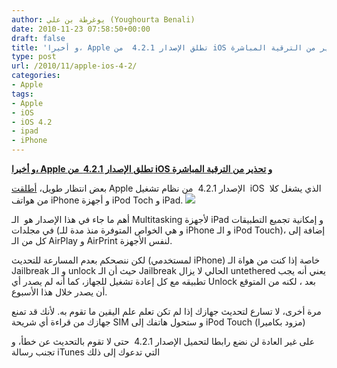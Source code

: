 ```yaml
---
author: يوغرطة بن علي (Youghourta Benali)
date: 2010-11-23 07:58:50+00:00
draft: false
title: 'و أخيرا، Apple تطلق الإصدار 4.2.1  من iOS و تحذير من الترقية المباشرة '
type: post
url: /2010/11/apple-ios-4-2/
categories:
- Apple
tags:
- Apple
- iOS
- iOS 4.2
- ipad
- iPhone
---
```


**[و أخيرا، Apple تطلق الإصدار 4.2.1  من iOS و تحذير من الترقية المباشرة](http://www.it-scoop.com/2010/11/apple-ios-4-2/)**


بعض انتظار طويل، [أطلقت](http://www.apple.com/pr/library/2010/11/22ios.html) Apple الإصدار 4.2.1  من نظام تشغيل  iOS  الذي يشغل كلا من هواتف iPhone و أجهزة iPod Toch و iPad.
[![](http://www.it-scoop.com/wp-content/uploads/2010/11/ios-42-300x288.jpg)
](http://www.it-scoop.com/2010/11/apple-ios-4-2/)

أهم ما جاء في هذا الإصدار هو  الـ Multitasking لأجهزة iPad و إمكانية تجميع التطبيقات في مجلدات (و هي الخواص المتوفرة منذ مدة للـ iPhone و الـ iPod Touch)، إضافة إلى كل من الـ AirPlay و AirPrint لنفس الأجهزة.

لكن ننصحكم بعدم المسارعة للتحديث (لمستخدمي iPhone) خاصة إذا كنت من هواة الـ Jailbreak و الـ unlock حيث أن الـ Jailbreak الحالي لا يزال untethered يعني أنه يجب تطبيقه مع كل إعادة تشغيل للجهاز، كما أنه لم يصدر أي Unlock بعد ، لكنه من المتوقع أن يصدر خلال هذا الأسبوع.

مرة أخرى، لا تسارع لتحديث جهازك إذا لم تكن تعلم علم اليقين ما تقوم به. لأنك قد تمنع جهازك من قراءة أي شريحة SIM و ستحول هاتفك إلى iPod Touch (مزود بكاميرا)

على غير العادة لن نضع رابطا لتحميل الإصدار 4.2.1  حتى لا تقوم بالتحديث عن خطأ، و تجنب رسالة iTunes التي تدعوك إلى ذلك
